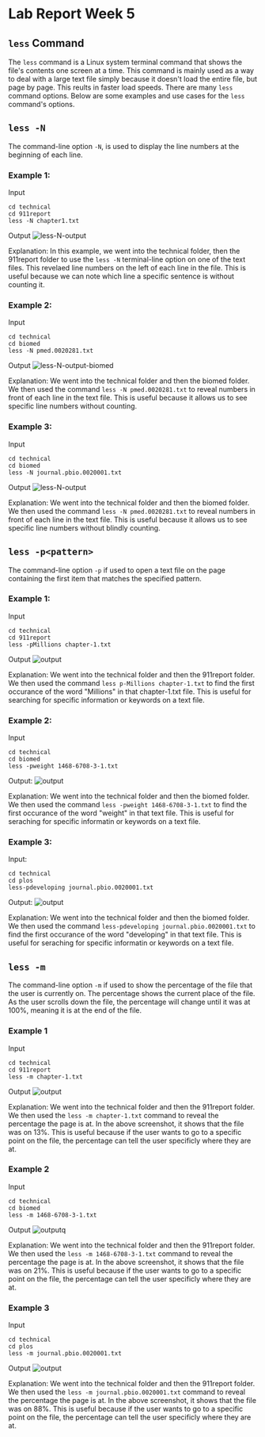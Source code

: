 # Lab Report Week 5

## `less` Command
The `less` command is a Linux system terminal command that shows the file's contents one screen at a time. This command is mainly used as a way to deal with a large text file simply because it doesn't load the entire file, but page by page. This reults in faster load speeds. There are many `less` command options. Below are some examples and use cases for the `less` command's options.

## `less -N`
The command-line option `-N`, is used to display the line numbers at the beginning of each line. 
### Example 1:
Input
```
cd technical
cd 911report
less -N chapter1.txt
```
Output
![less-N-output](week-5-screenshots/output-less-N-911.jpg)

Explanation: In this example, we went into the technical folder, then the 911report folder to use the `less -N` terminal-line option on one of the text files. This revelaed line numbers on the left of each line in the file. This is useful because we can note which line a specific sentence is without counting it.

### Example 2:
Input
```
cd technical
cd biomed
less -N pmed.0020281.txt
```

Output
![less-N-output-biomed](week-5-screenshots/output-for-last-file.jpg)

Explanation: We went into the technical folder and then the biomed folder. We then used the command `less -N pmed.0020281.txt` to reveal numbers in front of each line in the text file. This is useful because it allows us to see specific line numbers without counting.

### Example 3:
Input
```
cd technical
cd biomed
less -N journal.pbio.0020001.txt
```

Output
![less-N-output](week-5-screenshots/output-N-pbio-journal.jpg)

Explanation: We went into the technical folder and then the biomed folder. We then used the command `less -N pmed.0020281.txt` to reveal numbers in front of each line in the text file. This is useful because it allows us to see specific line numbers without blindly counting. 

## `less -p<pattern>`
The command-line option `-p` if used to open a text file on the page containing the first item that matches the specified pattern.
### Example 1:
Input
```
cd technical
cd 911report
less -pMillions chapter-1.txt
```

Output
![output](week-5-screenshots/output-p-911.jpg)

Explanation: We went into the technical folder and then the 911report folder. We then used the command `less p-Millions chapter-1.txt` to find the first occurance of the word "Millions" in that chapter-1.txt file. This is useful for searching for specific information or keywords on a text file.

### Example 2:
Input
```
cd technical
cd biomed
less -pweight 1468-6708-3-1.txt
```
Output:
![output](week-5-screenshots/output-p-biomed.jpg)

Explanation: We went into the technical folder and then the biomed folder. We then used the command `less -pweight 1468-6708-3-1.txt` to find the first occurance of the word "weight" in that text file. This is useful for seraching for specific informatin or keywords on a text file. 

### Example 3:
Input:
```
cd technical
cd plos
less-pdeveloping journal.pbio.0020001.txt
```
Output:
![output](week-5-screenshots/output-p-plos.jpg)

Explanation: We went into the technical folder and then the biomed folder. We then used the command `less-pdeveloping journal.pbio.0020001.txt` to find the first occurance of the word "developing" in that text file. This is useful for seraching for specific informatin or keywords on a text file. 

## `less -m`
The command-line option `-m` if used to show the percentage of the file that the user is currently on. The percentage shows the current place of the file. As the user scrolls down the file, the percentage will change until it was at 100%, meaning it is at the end of the file. 

### Example 1
Input
```
cd technical
cd 911report
less -m chapter-1.txt
```

Output
![output](week-5-screenshots/output-m-911.jpg)

Explanation: We went into the technical folder and then the 911report folder. We then used the `less -m chapter-1.txt` command to reveal the percentage the page is at. In the above screenshot, it shows that the file was on 13%. This is useful because if the user wants to go to a specific point on the file, the percentage can tell the user specificly where they are at. 

### Example 2
Input
```
cd technical
cd biomed 
less -m 1468-6708-3-1.txt
```

Output
![outputq](week-5-screenshots/output-m-biomed.jpg)

Explanation: We went into the technical folder and then the 911report folder. We then used the `less -m 1468-6708-3-1.txt` command to reveal the percentage the page is at. In the above screenshot, it shows that the file was on 21%. This is useful because if the user wants to go to a specific point on the file, the percentage can tell the user specificly where they are at. 

### Example 3
Input 
```
cd technical 
cd plos
less -m journal.pbio.0020001.txt
```
Output
![output](week-5-screenshots/output-m-plos.jpg)

Explanation: We went into the technical folder and then the 911report folder. We then used the `less -m journal.pbio.0020001.txt` command to reveal the percentage the page is at. In the above screenshot, it shows that the file was on 88%. This is useful because if the user wants to go to a specific point on the file, the percentage can tell the user specificly where they are at.
